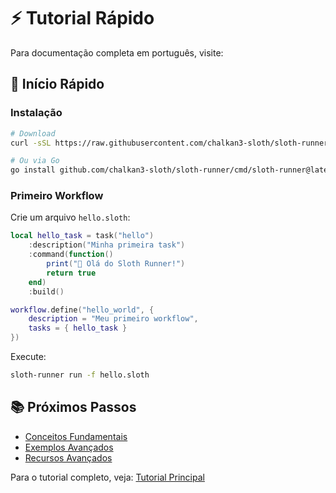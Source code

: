 # ⚡ Tutorial Rápido

Para documentação completa em português, visite:

## 🚀 Início Rápido

### Instalação

```bash
# Download
curl -sSL https://raw.githubusercontent.com/chalkan3-sloth/sloth-runner/master/install.sh | bash

# Ou via Go
go install github.com/chalkan3-sloth/sloth-runner/cmd/sloth-runner@latest
```

### Primeiro Workflow

Crie um arquivo `hello.sloth`:

```lua
local hello_task = task("hello")
    :description("Minha primeira task")
    :command(function()
        print("🦥 Olá do Sloth Runner!")
        return true
    end)
    :build()

workflow.define("hello_world", {
    description = "Meu primeiro workflow",
    tasks = { hello_task }
})
```

Execute:

```bash
sloth-runner run -f hello.sloth
```

## 📚 Próximos Passos

- [Conceitos Fundamentais](./core-concepts.md)
- [Exemplos Avançados](./advanced-examples.md)
- [Recursos Avançados](./advanced-features.md)

Para o tutorial completo, veja: [Tutorial Principal](../TUTORIAL.md)
